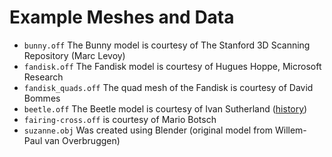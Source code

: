 # Example Meshes and Data

- `bunny.off` The Bunny model is courtesy of The Stanford 3D Scanning Repository (Marc Levoy)
- `fandisk.off` The Fandisk model is courtesy of Hugues Hoppe, Microsoft Research
- `fandisk_quads.off` The quad mesh of the Fandisk is courtesy of David Bommes
- `beetle.off` The Beetle model is courtesy of Ivan Sutherland ([history](http://www.cs.utah.edu/docs/misc/Uteapot03.pdf))
- `fairing-cross.off` is courtesy of Mario Botsch
- `suzanne.obj` Was created using Blender (original model from Willem-Paul van Overbruggen)
